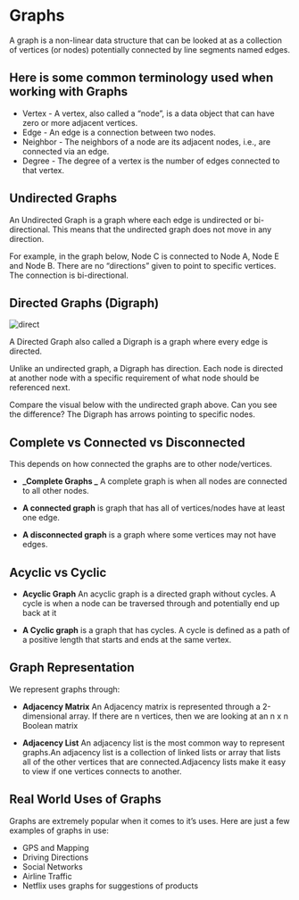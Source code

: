 # Graphs

A graph is a non-linear data structure that can be looked at as a collection of vertices (or nodes) potentially connected by line segments named edges.

## Here is some common terminology used when working with Graphs

* Vertex - A vertex, also called a “node”, is a data object that can have zero or more adjacent vertices.
* Edge - An edge is a connection between two nodes.
* Neighbor - The neighbors of a node are its adjacent nodes, i.e., are connected via an edge.
* Degree - The degree of a vertex is the number of edges connected to that vertex.

## Undirected Graphs

An Undirected Graph is a graph where each edge is undirected or bi-directional. This means that the undirected graph does not move in any direction.

For example, in the graph below, Node C is connected to Node A, Node E and Node B. There are no “directions” given to point to specific vertices. The connection is bi-directional.

## Directed Graphs (Digraph)

![direct](https://codefellows.github.io/common_curriculum/data_structures_and_algorithms/Code_401/class-35/resources/assets/DirectedGraph.PNG)

A Directed Graph also called a Digraph is a graph where every edge is directed.

Unlike an undirected graph, a Digraph has direction. Each node is directed at another node with a specific requirement of what node should be referenced next.

Compare the visual below with the undirected graph above. Can you see the difference? The Digraph has arrows pointing to specific nodes.

## Complete vs Connected vs Disconnected

This depends on how connected the graphs are to other node/vertices.

* **_Complete Graphs _** A complete graph is when all nodes are connected to all other nodes.

* **A connected graph** is graph that has all of vertices/nodes have at least one edge.

* **A disconnected graph** is a graph where some vertices may not have edges.

## Acyclic vs Cyclic

* **Acyclic Graph** An acyclic graph is a directed graph without cycles.
A cycle is when a node can be traversed through and potentially end up back at it

* **A Cyclic graph** is a graph that has cycles.
A cycle is defined as a path of a positive length that starts and ends at the same vertex.

## Graph Representation

We represent graphs through:

* **Adjacency Matrix** An Adjacency matrix is represented through a 2-dimensional array. If there are n vertices, then we are looking at an n x n Boolean matrix

* **Adjacency List** An adjacency list is the most common way to represent graphs.An adjacency list is a collection of linked lists or array that lists all of the other vertices that are connected.Adjacency lists make it easy to view if one vertices connects to another.

## Real World Uses of Graphs

Graphs are extremely popular when it comes to it’s uses. Here are just a few examples of graphs in use:

* GPS and Mapping
* Driving Directions
* Social Networks
* Airline Traffic
* Netflix uses graphs for suggestions of products
